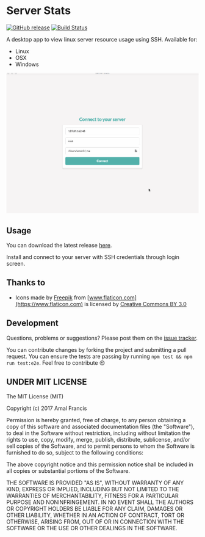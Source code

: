 Server Stats
========
[![GitHub release](https://img.shields.io/github/release/amalfra/server-stats.svg)](https://github.com/amalfra/server-stats/releases)
[![Build Status](https://travis-ci.org/amalfra/server-stats.svg?branch=master)](https://travis-ci.org/amalfra/server-stats)

A desktop app to view linux server resource usage using SSH. Available for:
* Linux
* OSX
* Windows

![demo](https://raw.githubusercontent.com/amalfra/server-stats/master/.images/demo.gif)

## Usage
You can download the latest release [here](https://github.com/amalfra/server-stats/releases).

Install and connect to your server with SSH credentials through login screen.

## Thanks to
* Icons made by [Freepik](http://www.freepik.com) from [www.flaticon.com](https://www.flaticon.com) is licensed by [Creative Commons BY 3.0](http://creativecommons.org/licenses/by/3.0/)

## Development

Questions, problems or suggestions? Please post them on the [issue tracker](https://github.com/amalfra/server-stats/issues).

You can contribute changes by forking the project and submitting a pull request. You can ensure the tests are passing by running ```npm test && npm run test:e2e```. Feel free to contribute :heart_eyes:

## UNDER MIT LICENSE

The MIT License (MIT)

Copyright (c) 2017 Amal Francis

Permission is hereby granted, free of charge, to any person obtaining a copy of this software and associated documentation files (the "Software"), to deal in the Software without restriction, including without limitation the rights to use, copy, modify, merge, publish, distribute, sublicense, and/or sell copies of the Software, and to permit persons to whom the Software is furnished to do so, subject to the following conditions:

The above copyright notice and this permission notice shall be included in all copies or substantial portions of the Software.

THE SOFTWARE IS PROVIDED "AS IS", WITHOUT WARRANTY OF ANY KIND, EXPRESS OR IMPLIED, INCLUDING BUT NOT LIMITED TO THE WARRANTIES OF MERCHANTABILITY, FITNESS FOR A PARTICULAR PURPOSE AND NONINFRINGEMENT. IN NO EVENT SHALL THE AUTHORS OR COPYRIGHT HOLDERS BE LIABLE FOR ANY CLAIM, DAMAGES OR OTHER LIABILITY, WHETHER IN AN ACTION OF CONTRACT, TORT OR OTHERWISE, ARISING FROM, OUT OF OR IN CONNECTION WITH THE SOFTWARE OR THE USE OR OTHER DEALINGS IN THE SOFTWARE.
